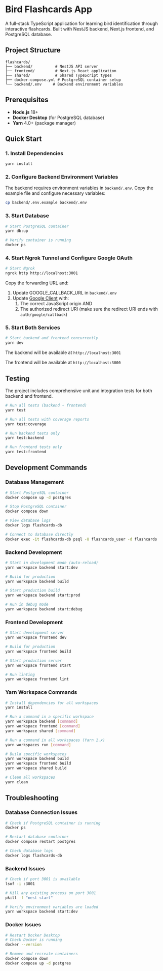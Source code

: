 # Bird Flashcards App

A full-stack TypeScript application for learning bird identification through interactive flashcards. Built with NestJS backend, Next.js frontend, and PostgreSQL database.

## Project Structure

```
flashcards/
├── backend/          # NestJS API server
├── frontend/         # Next.js React application
├── shared/           # Shared TypeScript types
├── docker-compose.yml # PostgreSQL container setup
└── backend/.env     # Backend environment variables
```

## Prerequisites

- **Node.js** 18+
- **Docker Desktop** (for PostgreSQL database)
- **Yarn** 4.0+ (package manager)

## Quick Start

### 1. Install Dependencies

```bash
yarn install
```

### 2. Configure Backend Environment Variables

The backend requires environment variables in `backend/.env`. Copy the example file and configure necessary variables:

```bash
cp backend/.env.example backend/.env
```

### 3. Start Database

```bash
# Start PostgreSQL container
yarn db:up

# Verify container is running
docker ps
```

### 4. Start Ngrok Tunnel and Configure Google OAuth

```bash
# Start Ngrok
ngrok http http://localhost:3001
```

Copy the forwarding URL and:

1. Update GOOGLE_CALLBACK_URL in `backend/.env`
1. Update [Google Client](https://console.cloud.google.com/) with:
   1. The correct JavaScript origin AND
   1. The authorized redirect URI (make sure the redirect URI ends with `auth/google/callback`)

### 5. Start Both Services

```bash
# Start backend and frontend concurrently
yarn dev
```

The backend will be available at `http://localhost:3001`

The frontend will be available at `http://localhost:3000`

## Testing

The project includes comprehensive unit and integration tests for both backend and frontend.

```bash
# Run all tests (backend + frontend)
yarn test

# Run all tests with coverage reports
yarn test:coverage

# Run backend tests only
yarn test:backend

# Run frontend tests only
yarn test:frontend
```

## Development Commands

### Database Management

```bash
# Start PostgreSQL container
docker compose up -d postgres

# Stop PostgreSQL container
docker compose down

# View database logs
docker logs flashcards-db

# Connect to database directly
docker exec -it flashcards-db psql -U flashcards_user -d flashcards
```

### Backend Development

```bash
# Start in development mode (auto-reload)
yarn workspace backend start:dev

# Build for production
yarn workspace backend build

# Start production build
yarn workspace backend start:prod

# Run in debug mode
yarn workspace backend start:debug
```

### Frontend Development

```bash
# Start development server
yarn workspace frontend dev

# Build for production
yarn workspace frontend build

# Start production server
yarn workspace frontend start

# Run linting
yarn workspace frontend lint
```

### Yarn Workspace Commands

```bash
# Install dependencies for all workspaces
yarn install

# Run a command in a specific workspace
yarn workspace backend [command]
yarn workspace frontend [command]
yarn workspace shared [command]

# Run a command in all workspaces (Yarn 1.x)
yarn workspaces run [command]

# Build specific workspaces
yarn workspace backend build
yarn workspace frontend build
yarn workspace shared build

# Clean all workspaces
yarn clean
```

## Troubleshooting

### Database Connection Issues

```bash
# Check if PostgreSQL container is running
docker ps

# Restart database container
docker compose restart postgres

# Check database logs
docker logs flashcards-db
```

### Backend Issues

```bash
# Check if port 3001 is available
lsof -i :3001

# Kill any existing process on port 3001
pkill -f "nest start"

# Verify environment variables are loaded
yarn workspace backend start:dev
```

### Docker Issues

```bash
# Restart Docker Desktop
# Check Docker is running
docker --version

# Remove and recreate containers
docker compose down
docker compose up -d postgres
```
